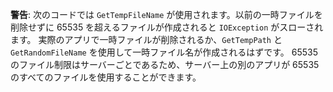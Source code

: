 **警告**: 次のコードでは `GetTempFileName` が使用されます。以前の一時ファイルを削除せずに 65535 を超えるファイルが作成されると `IOException` がスローされます。 実際のアプリで一時ファイルが削除されるか、`GetTempPath` と `GetRandomFileName` を使用して一時ファイル名が作成されるはずです。 65535 のファイル制限はサーバーごとであるため、サーバー上の別のアプリが 65535 のすべてのファイルを使用することができます。 
